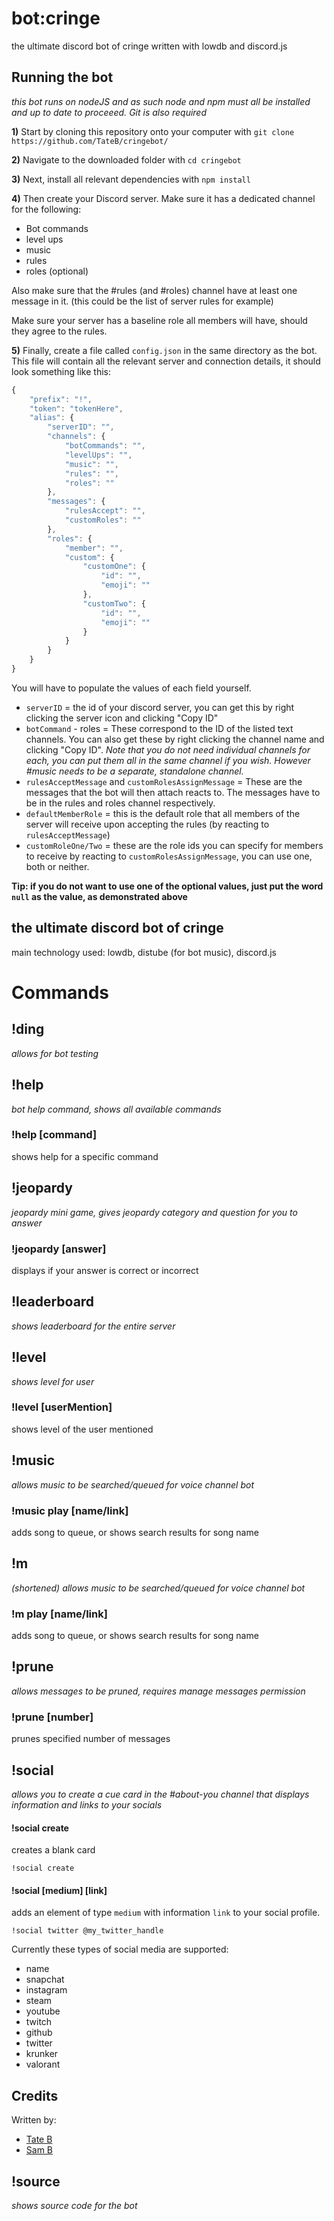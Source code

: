 # bot:cringe
 the ultimate discord bot of cringe written with lowdb and discord.js

## Running the bot
_this bot runs on nodeJS and as such node and npm must all be installed and up to date to proceeed. Git is also required_

**1)** Start by cloning this repository onto your computer with `git clone https://github.com/TateB/cringebot/`

**2)** Navigate to the downloaded folder with `cd cringebot`

**3)** Next, install all relevant dependencies with `npm install`

**4)** Then create your Discord server. Make sure it has a dedicated channel for the following:

- Bot commands
- level ups
- music 
- rules
- roles (optional)

Also make sure that the #rules (and #roles) channel have at least one message in it. (this could be the list of server rules for example)

Make sure your server has a baseline role all members will have, should they agree to the rules.

**5)** Finally, create  a file called `config.json` in the same directory as the bot.
This file will contain all the relevant server and connection details, it should look something like this:
```javascript
{
	"prefix": "!",
	"token": "tokenHere",
	"alias": {
		"serverID": "",
		"channels": {
			"botCommands": "",
			"levelUps": "",
			"music": "",
			"rules": "",
			"roles": ""
		},
		"messages": {
			"rulesAccept": "",
			"customRoles": ""
		},
		"roles": {
			"member": "",
			"custom": {
				"customOne": {
					"id": "",
					"emoji": ""
				}, 
				"customTwo": {
					"id": "",
					"emoji": ""
				}
			}
		}
	}
}
```
You will have to populate the values of each field yourself.
- `serverID` = the id of your discord server, you can get this by right clicking the server icon and clicking 
"Copy ID"
- `botCommand` - roles = These correspond to the ID of the listed text channels. You can also get these by right clicking the channel name and clicking "Copy ID". _Note that you do not need individual channels for each, you can put them all in the same channel if you wish. However #music needs to be a separate, standalone channel._
- `rulesAcceptMessage` and `customRolesAssignMessage` = These are the messages that the bot will then attach reacts to. The messages have to be in the rules and roles channel respectively.
- `defaultMemberRole` = this is the default role that all members of the server will receive upon accepting the rules (by reacting to `rulesAcceptMessage`)
- `customRoleOne/Two` = these are the role ids you can specify for members to receive by reacting to `customRolesAssignMessage`, you can use one, both or neither.

**Tip: if you do not want to use one of the optional values, just put the word `null` as the value, as demonstrated above**

## the ultimate discord bot of cringe
main technology used: lowdb, distube (for bot music), discord.js

# Commands
## !ding
_allows for bot testing_

## !help
_bot help command, shows all available commands_

### !help [command]
shows help for a specific command

## !jeopardy
_jeopardy mini game, gives jeopardy category and question for you to answer_

### !jeopardy [answer]
displays if your answer is correct or incorrect

## !leaderboard
_shows leaderboard for the entire server_

## !level 
_shows level for user_

### !level [userMention]
shows level of the user mentioned

## !music
_allows music to be searched/queued for voice channel bot_

### !music play [name/link]
adds song to queue, or shows search results for song name

## !m
_(shortened) allows music to be searched/queued for voice channel bot_

### !m play [name/link]
adds song to queue, or shows search results for song name

## !prune
_allows messages to be pruned, requires manage messages permission_

### !prune [number]
prunes specified number of messages

## !social
_allows you to create a cue card in the #about-you channel that displays information and links to your socials_

#### !social create
creates a blank card

`!social create`

#### !social [medium] [link]
adds an element of type `medium` with information `link` to your social profile.

`!social twitter @my_twitter_handle`

Currently these types of social media are supported:
- name
- snapchat
- instagram
- steam
- youtube
- twitch
- github
- twitter
- krunker
- valorant

## Credits
Written by:
- [Tate B](https://github.com/TateB) 
- [Sam B](https://github.com/SamBkamp)

## !source
_shows source code for the bot_
